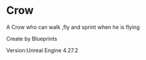 # Crow
A Crow who can walk ,fly and  sprint when he is flying
  
Create by Blueprints
  
Version:Unreal Engine 4.27.2
